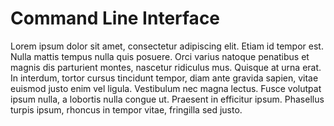 # Command Line Interface

Lorem ipsum dolor sit amet, consectetur adipiscing elit. Etiam id tempor est. Nulla mattis tempus nulla quis posuere. Orci varius natoque penatibus et magnis dis parturient montes, nascetur ridiculus mus. Quisque at urna erat. In interdum, tortor cursus tincidunt tempor, diam ante gravida sapien, vitae euismod justo enim vel ligula. Vestibulum nec magna lectus. Fusce volutpat ipsum nulla, a lobortis nulla congue ut. Praesent in efficitur ipsum. Phasellus turpis ipsum, rhoncus in tempor vitae, fringilla sed justo.
